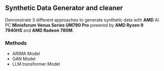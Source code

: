 ## Synthetic Data Generator and cleaner
Demonstrate 3 different approaches to generate synthetic data with <b>AMD</b> AI PC <b>Minisforum Venus Series UM790 Pro</b> powered by <b>AMD Ryzen 9 7940HS</b> and <b>AMD Radeon 780M</b>.

### Methods
* ARIMA Model
* GAN Model
* LLM transformer Model
